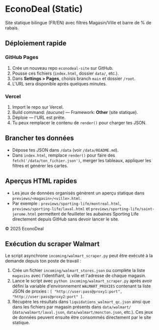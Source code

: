 # EconoDeal (Static)

Site statique bilingue (FR/EN) avec filtres Magasin/Ville et barre de % de rabais.

## Déploiement rapide

### GitHub Pages
1. Crée un nouveau repo `econodeal-site` sur GitHub.
2. Pousse ces fichiers (`index.html`, dossier `data/`, etc.).
3. Dans **Settings > Pages**, choisis branch `main` et dossier `/root`.
4. L'URL sera disponible après quelques minutes.

### Vercel
1. Import le repo sur Vercel.
2. Build command: *(aucune)* — Framework: **Other** (site statique).
3. Déploie — l'URL est prête.
4. Tu peux remplacer le contenu de `render()` pour charger tes JSON.

## Brancher tes données
- Dépose tes JSON dans `/data` (voir `/data/README.md`).
- Dans `index.html`, remplace `render()` pour faire des `fetch('/data/ton_fichier.json')`,
  merger les tableaux, appliquer les filtres et générer les cartes.

## Aperçus HTML rapides
- Les jeux de données organisés génèrent un aperçu statique dans `previews/<magasin>/<ville>.html`.
- Par exemple : `previews/sporting-life/montreal.html`, `previews/sporting-life/laval.html` et
  `previews/sporting-life/saint-jerome.html` permettent de feuilleter les aubaines Sporting Life
  directement depuis GitHub sans devoir lancer le site.

© 2025 EconoDeal

## Exécution du scraper Walmart

Le script asynchrone `incoming/walmart_scraper.py` peut être exécuté à la demande
depuis ton poste de travail :

1. Crée un fichier `incoming/walmart_stores.json` ou complète la liste `magasins`
   avec l'identifiant, la ville et l'adresse de chaque magasin.
2. Lance le script avec `python incoming/walmart_scraper.py` après avoir défini la
   variable d'environnement `WALMART_PROXIES` contenant ta liste JSON de proxies :
   `[
   "http://user:pass@proxy1:port", "http://user:pass@proxy2:port"
   ]`.
3. Récupère les résultats dans `liquidations_walmart_qc.json` ainsi que dans les
   fichiers par magasin présents dans `data/walmart/` (`data/walmart/laval.json`,
   `data/walmart/moncton.json`, etc.). Ces jeux de données peuvent ensuite être
   consommés directement par le site statique.
